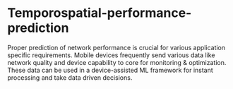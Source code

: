 # Temporospatial-performance-prediction



Proper prediction of network performance is crucial for various application specific requirements. Mobile devices frequently send various data like network quality and device capability to core for monitoring & optimization. These data can be used in a device-assisted ML framework for instant processing and take data driven decisions.
